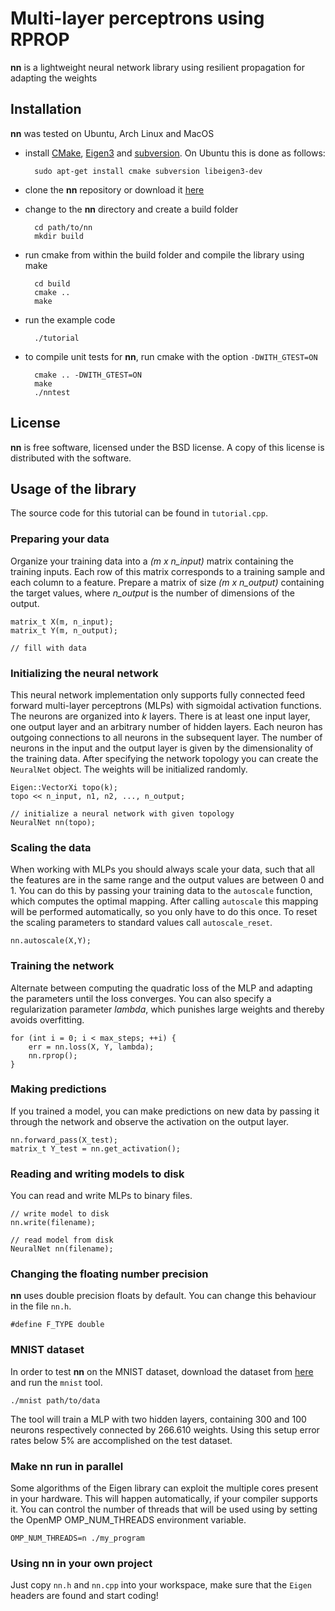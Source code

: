 Multi-layer perceptrons using RPROP
===================================

**nn** is a lightweight neural network library using resilient propagation for adapting the weights

Installation
------------

**nn** was tested on Ubuntu, Arch Linux and MacOS

* install [CMake](http://http://www.cmake.org/), [Eigen3](http://eigen.tuxfamily.org/) and [subversion](http://subversion.tigris.org/). On Ubuntu this is done as follows:

        sudo apt-get install cmake subversion libeigen3-dev

* clone the **nn** repository or download it [here](https://bitbucket.org/mblum/nn/get/master.tar.gz)
* change to the **nn** directory and create a build folder 
  
        cd path/to/nn
        mkdir build

* run cmake from within the build folder and compile the library using make
      
        cd build
        cmake ..
        make

* run the example code

        ./tutorial

* to compile unit tests for **nn**, run cmake with the option `-DWITH_GTEST=ON`

        cmake .. -DWITH_GTEST=ON
        make
        ./nntest


License
-------

**nn** is free software, licensed under the BSD license. A copy of this license is distributed with the software.  

Usage of the library
--------------------

The source code for this tutorial can be found in `tutorial.cpp`.

### Preparing your data

Organize your training data into a *(m x n_input)* matrix containing the training inputs. Each row of this matrix corresponds to a training sample and each column to a feature. Prepare a matrix of size *(m x n_output)* containing the target values, where *n_output* is the number of dimensions of the output. 

    matrix_t X(m, n_input);
    matrix_t Y(m, n_output);

    // fill with data

### Initializing the neural network

This neural network implementation only supports fully connected feed forward multi-layer perceptrons (MLPs) with sigmoidal activation functions. The neurons are organized into *k* layers. There is at least one input layer, one output layer and an arbitrary number of hidden layers. Each neuron has outgoing connections to all neurons in the subsequent layer. The number of neurons in the input and the output layer is given by the dimensionality of the training data. After specifying the network topology you can create the `NeuralNet` object. The weights will be initialized randomly.

    Eigen::VectorXi topo(k);
    topo << n_input, n1, n2, ..., n_output;

    // initialize a neural network with given topology
    NeuralNet nn(topo);

### Scaling the data

When working with MLPs you should always scale your data, such that all the features are in the same range and the output values are between 0 and 1. You can do this by passing your training data to the `autoscale` function, which computes the optimal mapping. After calling `autoscale` this mapping will be performed automatically, so you only have to do this once. To reset the scaling parameters to standard values call `autoscale_reset`. 

    nn.autoscale(X,Y);

### Training the network

Alternate between computing the quadratic loss of the MLP and adapting the parameters until the loss converges. You can also specify a regularization parameter *lambda*, which punishes large weights and thereby avoids overfitting.

    for (int i = 0; i < max_steps; ++i) {
        err = nn.loss(X, Y, lambda);
        nn.rprop();
    }

### Making predictions

If you trained a model, you can make predictions on new data by passing it through the network and observe the activation on the output layer. 

    nn.forward_pass(X_test);
    matrix_t Y_test = nn.get_activation();

### Reading and writing models to disk

You can read and write MLPs to binary files.

    // write model to disk
    nn.write(filename);
        
    // read model from disk
    NeuralNet nn(filename);

### Changing the floating number precision

**nn** uses double precision floats by default. You can change this behaviour in the file `nn.h`.

    #define F_TYPE double

### MNIST dataset

In order to test **nn** on the MNIST dataset, download the dataset from [here](http://yann.lecun.com/exdb/mnist/) and run the `mnist` tool. 

    ./mnist path/to/data

The tool will train a MLP with two hidden layers, containing 300 and 100 neurons respectively connected by 266.610 weights. Using this setup error rates below 5% are accomplished on the test dataset.

### Make nn run in parallel ###

Some algorithms of the Eigen library can exploit the multiple cores present in your hardware. This will happen automatically, if your compiler supports it. You can control the number of threads that will be used using by setting the OpenMP OMP_NUM_THREADS environment variable.

    OMP_NUM_THREADS=n ./my_program

### Using **nn** in your own project

Just copy `nn.h` and `nn.cpp` into your workspace, make sure that the `Eigen` headers are found and start coding!
